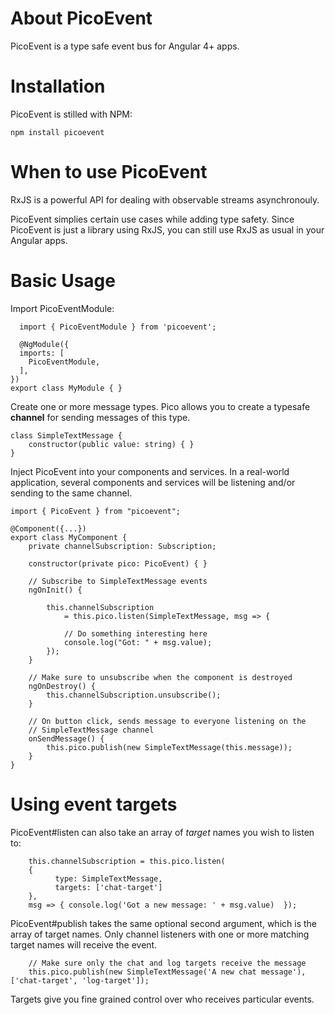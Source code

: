 # About PicoEvent

PicoEvent is a type safe event bus for Angular 4+ apps.

# Installation

PicoEvent is stilled with NPM:

```
npm install picoevent
```

# When to use PicoEvent

RxJS is a powerful API for dealing with observable streams asynchronouly.

PicoEvent simplies certain use cases while adding type safety. Since PicoEvent is just 
a library using RxJS, you can still use RxJS as usual in your Angular apps.

# Basic Usage

Import PicoEventModule:

```
  import { PicoEventModule } from 'picoevent';

  @NgModule({
  imports: [
    PicoEventModule,
  ],
})
export class MyModule { }
```

Create one or more message types. Pico allows you to create a typesafe **channel** for sending
messages of this type.

```
class SimpleTextMessage {
    constructor(public value: string) { }
}
```


Inject PicoEvent into your components and services. In a real-world application, several
components and services will be listening and/or sending to the same channel.

```
import { PicoEvent } from "picoevent";

@Component({...})
export class MyComponent {
    private channelSubscription: Subscription;

    constructor(private pico: PicoEvent) { }

    // Subscribe to SimpleTextMessage events
    ngOnInit() {

        this.channelSubscription 
            = this.pico.listen(SimpleTextMessage, msg => {
            
            // Do something interesting here
            console.log("Got: " + msg.value);
        });
    }

    // Make sure to unsubscribe when the component is destroyed
    ngOnDestroy() {
        this.channelSubscription.unsubscribe();
    }

    // On button click, sends message to everyone listening on the 
    // SimpleTextMessage channel
    onSendMessage() {
        this.pico.publish(new SimpleTextMessage(this.message));
    }
}

```

# Using event targets

PicoEvent#listen can also take an array of *target* names you wish to listen to:

```
    this.channelSubscription = this.pico.listen(
    {
          type: SimpleTextMessage,
          targets: ['chat-target']
    }, 
    msg => { console.log('Got a new message: ' + msg.value)  });
``` 

PicoEvent#publish takes the same optional second argument, which is the array of target names. Only channel
listeners with one or more matching target names will receive the event.

```
    // Make sure only the chat and log targets receive the message
    this.pico.publish(new SimpleTextMessage('A new chat message'), ['chat-target', 'log-target']);
```

Targets give you fine grained control over who receives particular events.
